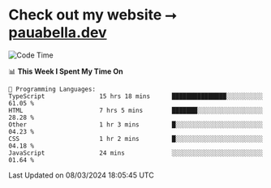 # Check out my website ⭢ [pauabella.dev](https://pauabella.dev)

<!--START_SECTION:waka-->
![Code Time](http://img.shields.io/badge/Code%20Time-3%2C084%20hrs%2057%20mins-blue)

📊 **This Week I Spent My Time On** 

```text
💬 Programming Languages: 
TypeScript               15 hrs 18 mins      ███████████████░░░░░░░░░░   61.05 % 
HTML                     7 hrs 5 mins        ███████░░░░░░░░░░░░░░░░░░   28.28 % 
Other                    1 hr 3 mins         █░░░░░░░░░░░░░░░░░░░░░░░░   04.23 % 
CSS                      1 hr 2 mins         █░░░░░░░░░░░░░░░░░░░░░░░░   04.18 % 
JavaScript               24 mins             ░░░░░░░░░░░░░░░░░░░░░░░░░   01.64 % 
```


 Last Updated on 08/03/2024 18:05:45 UTC
<!--END_SECTION:waka-->
